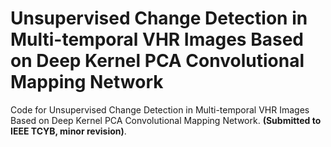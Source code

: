 # Unsupervised Change Detection in Multi-temporal VHR Images Based on Deep Kernel PCA Convolutional Mapping Network
Code for Unsupervised Change Detection in Multi-temporal VHR Images Based on Deep Kernel PCA Convolutional Mapping Network.
**(Submitted to IEEE TCYB, minor revision)**.
